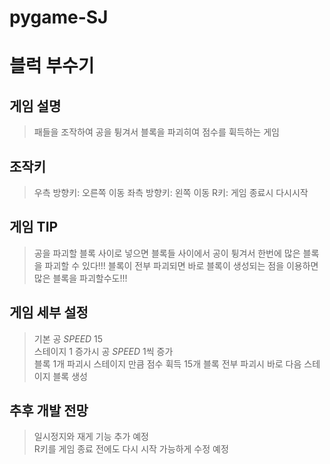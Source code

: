 # pygame-SJ


# 블럭 부수기

## 게임 설명
>패들을 조작하여 공을 튕겨서 블록을 파괴히여 점수를 휙득하는 게임 

## 조작키
>우측 방향키: 오른쪽 이동 
좌측 방향키: 왼쪽 이동 
R키: 게임 종료시 다시시작 

## 게임 TIP 
>공을 파괴할 블록 사이로 넣으면 블록들 사이에서 공이 튕겨서 한번에 많은 블록을 파괴할 수 있다!!! 
블록이 전부 파괴되면 바로 블록이 생성되는 점을 이용하면 많은 블록을 파괴할수도!!! 

## 게임 세부 설정 
>기본 공 *SPEED* 15  
스테이지 1 증가시 공 *SPEED* 1씩 증가  
블록 1개 파괴시 스테이지 만큼 점수 휙득 
15개 블록 전부 파괴시 바로 다음 스테이지 블록 생성  

## 추후 개발 전망 
>일시정지와 재게 기능 추가 예정  
R키를 게임 종료 전에도 다시 시작 가능하게 수정 예정 
